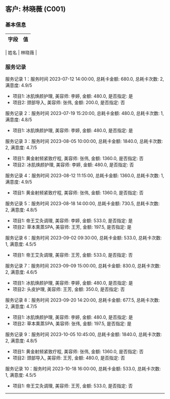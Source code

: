 ## 客户: 林晓薇 (C001)

### 基本信息

| 字段 | 值 |
|------|----|

| 姓名 | 林晓薇 |


### 服务记录

服务记录 1：服务时间 2023-07-12 14:00:00, 总耗卡金额: 680.0, 总耗卡次数: 2, 满意度: 4.9/5
  - 项目1: 冰肌焕颜护理, 美容师: 李婷, 金额: 480.0, 是否指定: 是
  - 项目2: 颈部导入, 美容师: 张伟, 金额: 200.0, 是否指定: 否

服务记录 2：服务时间 2023-07-19 15:20:00, 总耗卡金额: 480.0, 总耗卡次数: 1, 满意度: 4.8/5
  - 项目1: 冰肌焕颜护理, 美容师: 李婷, 金额: 480.0, 是否指定: 是

服务记录 3：服务时间 2023-08-05 10:00:00, 总耗卡金额: 1840.0, 总耗卡次数: 2, 满意度: 4.7/5
  - 项目1: 黄金射频紧致疗程, 美容师: 张伟, 金额: 1360.0, 是否指定: 否
  - 项目2: 冰肌焕颜护理, 美容师: 李婷, 金额: 480.0, 是否指定: 否

服务记录 4：服务时间 2023-08-12 11:15:00, 总耗卡金额: 1360.0, 总耗卡次数: 1, 满意度: 4.9/5
  - 项目1: 黄金射频紧致疗程, 美容师: 张伟, 金额: 1360.0, 是否指定: 否

服务记录 5：服务时间 2023-08-18 14:00:00, 总耗卡金额: 730.5, 总耗卡次数: 2, 满意度: 4.8/5
  - 项目1: 帝王艾灸调理, 美容师: 李婷, 金额: 533.0, 是否指定: 是
  - 项目2: 草本熏蒸SPA, 美容师: 王芳, 金额: 197.5, 是否指定: 是

服务记录 6：服务时间 2023-09-02 09:30:00, 总耗卡金额: 533.0, 总耗卡次数: 1, 满意度: 4.5/5
  - 项目1: 帝王艾灸调理, 美容师: 王芳, 金额: 533.0, 是否指定: 否

服务记录 7：服务时间 2023-09-09 15:00:00, 总耗卡金额: 830.0, 总耗卡次数: 2, 满意度: 4.6/5
  - 项目1: 冰肌焕颜护理, 美容师: 李婷, 金额: 480.0, 是否指定: 是
  - 项目2: 头皮护理, 美容师: 王芳, 金额: 350.0, 是否指定: 否

服务记录 8：服务时间 2023-09-20 14:20:00, 总耗卡金额: 677.5, 总耗卡次数: 2, 满意度: 4.7/5
  - 项目1: 冰肌焕颜护理, 美容师: 李婷, 金额: 480.0, 是否指定: 是
  - 项目2: 草本熏蒸SPA, 美容师: 张伟, 金额: 197.5, 是否指定: 是

服务记录 9：服务时间 2023-10-05 10:45:00, 总耗卡金额: 1840.0, 总耗卡次数: 2, 满意度: 4.8/5
  - 项目1: 黄金射频紧致疗程, 美容师: 张伟, 金额: 1360.0, 是否指定: 否
  - 项目2: 颈部导入, 美容师: 王芳, 金额: 480.0, 是否指定: 否

服务记录 10：服务时间 2023-10-18 16:00:00, 总耗卡金额: 533.0, 总耗卡次数: 1, 满意度: 4.5/5
  - 项目1: 帝王艾灸调理, 美容师: 王芳, 金额: 533.0, 是否指定: 否

---
